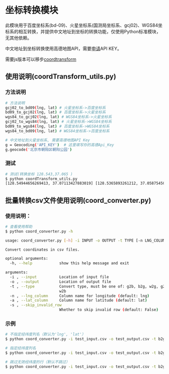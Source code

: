# 坐标转换模块

此模块用于百度坐标系(bd-09)、火星坐标系(国测局坐标系、gcj02)、WGS84坐标系的相互转换，并提供中文地址到坐标的转换功能，仅使用Python标准模块，无其他依赖。

中文地址到坐标转换使用高德地图API，需要[申请](http://lbs.amap.com/)API KEY。

需要js版本可以移步[coordtransform](https://github.com/wandergis/coordtransform)

## 使用说明(coordTransform_utils.py)

### 方法说明

```bash
# 方法说明
gcj02_to_bd09(lng, lat) # 火星坐标系->百度坐标系
bd09_to_gcj02(lng, lat) # 百度坐标系->火星坐标系
wgs84_to_gcj02(lng, lat) # WGS84坐标系->火星坐标系
gcj02_to_wgs84(lng, lat) # 火星坐标系->WGS84坐标系
bd09_to_wgs84(lng, lat) # 百度坐标系->WGS84坐标系
wgs84_to_bd09(lng, lat) # WGS84坐标系->百度坐标系

# 中文地址到火星坐标系, 需要高德地图API Key
g = Geocoding('API_KEY')  # 这里填写你的高德Api_Key
g.geocode('北京市朝阳区朝阳公园')
```

### 测试

```bash
# 测试(转换坐标 128.543,37.065 )
$ python coordTransform_utils.py
[128.54944656269413, 37.07113427883019] [128.5365893261212, 37.058754503281534] [128.54820547949757, 37.065651049489816] [128.53779452050244, 37.06434895051018] [128.53136876750008, 37.0580926428705] [128.55468192918485, 37.07168344938498] None
```

## 批量转换csv文件使用说明(coord_converter.py)

### 使用说明：

```bash
# 查看使用帮助
$ python coord_converter.py -h

usage: coord_converter.py [-h] -i INPUT -o OUTPUT -t TYPE [-n LNG_COLUMN] [-a LAT_COLUMN] [-s SKIP_INVALID_ROW]

Convert coordinates in csv files.

optional arguments:
  -h, --help            show this help message and exit

arguments:
  -i , --input          Location of input file
  -o , --output         Location of output file
  -t , --type           Convert type, must be one of: g2b, b2g, w2g, g2w, b2w,
                        w2b
  -n , --lng_column     Column name for longitude (default: lng)
  -a , --lat_column     Column name for latitude (default: lat)
  -s , --skip_invalid_row
                        Whether to skip invalid row (default: False)
```

### 示例

```bash
# 不指定经纬度列名（默认为'lng', 'lat'）
$ python coord_converter.py -i test_input.csv -o test_output.csv -t b2g

# 指定经纬度列名
$ python coord_converter.py -i test_input.csv -o test_output.csv -t b2g -n 经度 -a 纬度

# 跳过无效经纬度的行（默认不跳过）
$ python coord_converter.py -i test_input.csv -o test_output.csv -t b2g -n 经度 -a 纬度 -s True
```
